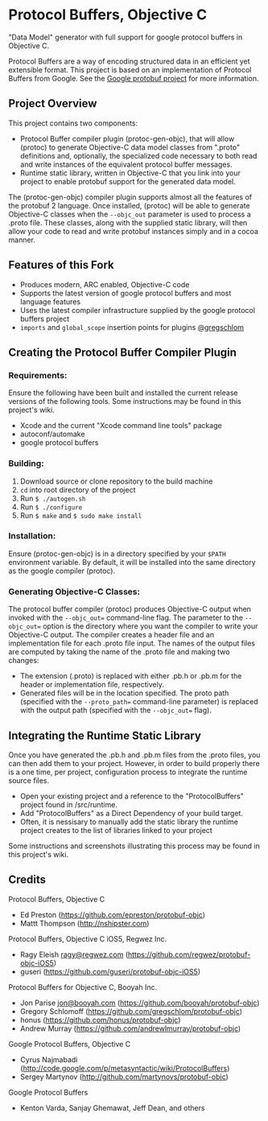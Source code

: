 # Protocol Buffers, Objective C

"Data Model" generator with full support for google protocol buffers in Objective C.

Protocol Buffers are a way of encoding structured data in an efficient yet extensible format.
This project is based on an implementation of Protocol Buffers from Google.  See the
[Google protobuf project][g-protobuf] for more information.

[g-protobuf]: http://code.google.com/p/protobuf/


## Project Overview

This project contains two components:

- Protocol Buffer compiler plugin (protoc-gen-objc), that will allow (protoc) to generate Objective-C data model classes from ".proto" definitions and, optionally, the specialized code necessary to both read and write instances of the equivalent protocol buffer messages.
- Runtime static library, written in Objective-C that you link into your project to enable protobuf support for the generated data model.

The (protoc-gen-objc) compiler plugin supports almost all the features of the protobuf 2 language.  Once installed, (protoc) will be able to generate Objective-C classes when the `--objc_out` parameter is used to process a .proto file. These classes, along with the supplied static library, will then allow your code to read and write protobuf instances simply and in a cocoa manner.


## Features of this Fork

- Produces modern, ARC enabled, Objective-C code
- Supports the latest version of google protocol buffers and most language features
- Uses the latest compiler infrastructure supplied by the google protocol buffers project
- `imports` and `global_scope` insertion points for plugins [@gregschlom][gregschlom]


[gregschlom]: https://github.com/booyah/protobuf-objc/pull/23


## Creating the Protocol Buffer Compiler Plugin

### Requirements:

Ensure the following have been built and installed the current release versions of the following tools. Some instructions may be found in this project's wiki.

- Xcode and the current "Xcode command line tools" package
- autoconf/automake
- google protocol buffers


### Building:

1. Download source or clone repository to the build machine
2. `cd` into root directory of the project
3. Run `$ ./autogen.sh`
4. Run `$ ./configure`
5. Run `$ make` and `$ sudo make install`


### Installation:

Ensure (protoc-gen-objc) is in a directory specified by your `$PATH` environment variable. By default, it will be installed into the same directory as the google compiler (protoc).


### Generating Objective-C Classes:

The protocol buffer compiler (protoc) produces Objective-C output when invoked with the `--objc_out=` command-line flag. The parameter to the `--objc_out=` option is the directory where you want the compiler to write your Objective-C output. The compiler creates a header file and an implementation file for each .proto file input. The names of the output files are computed by taking the name of the .proto file and making two changes:

- The extension (.proto) is replaced with either .pb.h or .pb.m for the header or implementation file, respectively.
- Generated files will be in the location specified. The proto path (specified with the `--proto_path=` command-line parameter) is replaced with the output path (specified with the `--objc_out=` flag).


## Integrating the Runtime Static Library

Once you have generated the .pb.h and .pb.m files from the .proto files, you can then add them to your project. However, in order to build properly there is a one time, per project, configuration process to integrate the runtime source files.

- Open your existing project and a reference to the "ProtocolBuffers" project found in /src/runtime.
- Add "ProtocolBuffers" as a Direct Dependency of your build target.
- Often, it is nessisary to manually add the static library the runtime project creates to the list of libraries linked to your project

Some instructions and screenshots illustrating this process may be found in this project's wiki.


## Credits

Protocol Buffers, Objective C
- Ed Preston (https://github.com/epreston/protobuf-objc)
- Mattt Thompson (http://nshipster.com)

Protocol Buffers, Objective C iOS5, Regwez Inc.
- Ragy Eleish <ragy@regwez.com> (https://github.com/regwez/protobuf-objc-iOS5)
- guseri (https://github.com/guseri/protobuf-objc-iOS5)

Protocol Buffers for Objective C, Booyah Inc.
- Jon Parise <jon@booyah.com> (https://github.com/booyah/protobuf-objc)
- Gregory Schlomoff (https://github.com/gregschlom/protobuf-objc)
- honus (https://github.com/honus/protobuf-objc)
- Andrew Murray (https://github.com/andrewlmurray/protobuf-objc)

Google Protocol Buffers, Objective C
- Cyrus Najmabadi  (http://code.google.com/p/metasyntactic/wiki/ProtocolBuffers)
- Sergey Martynov  (http://github.com/martynovs/protobuf-objc)

Google Protocol Buffers
- Kenton Varda, Sanjay Ghemawat, Jeff Dean, and others

